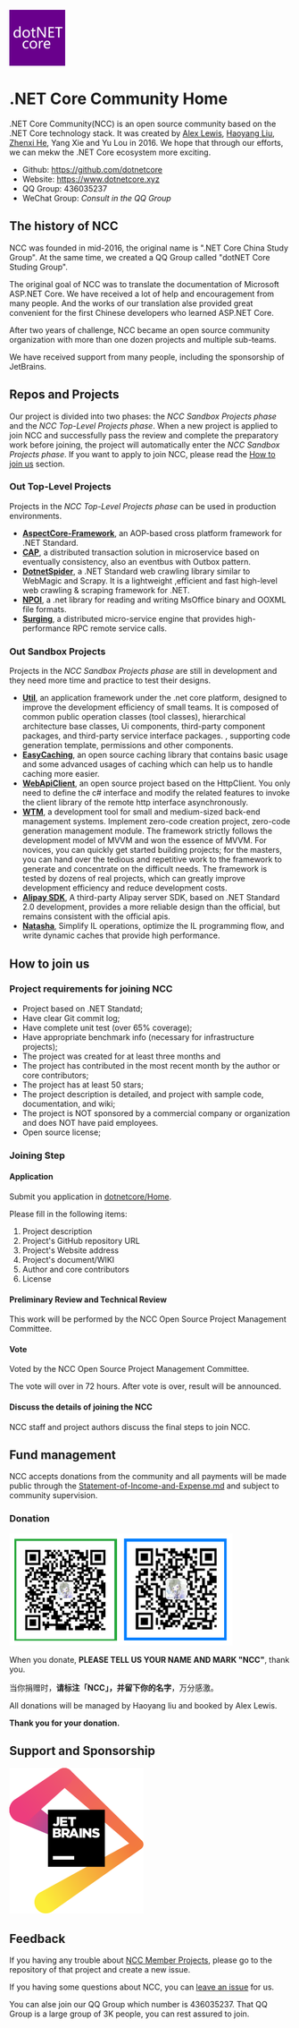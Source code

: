 <p>
    <a href="https://www.dotnetcore.xyz" target="_blank">
        <img width="100" src="./img/dotnetcore.png" />
    </a>
</p>

# .NET Core Community Home

.NET Core Community(NCC) is an open source community based on the .NET Core technology stack. It was created by [Alex Lewis](https://github.com/alexinea), [Haoyang Liu](https://github.com/liuhaoyang), [Zhenxi He](https://github.com/utilcore), Yang Xie and Yu Lou in 2016. We hope that through our efforts, we can mekw the .NET Core ecosystem more exciting.

- Github: https://github.com/dotnetcore
- Website: https://www.dotnetcore.xyz
- QQ Group: 436035237
- WeChat Group: _Consult in the QQ Group_

## The history of NCC

NCC was founded in mid-2016, the original name is ".NET Core China Study Group". At the same time, we created a QQ Group called "dotNET Core Studing Group".

The original goal of NCC was to translate the documentation of Microsoft ASP.NET Core. We have received a lot of help and encouragement from many people. And the works of our translation alse provided great convenient for the first Chinese developers who learned ASP.NET Core.

After two years of challenge, NCC became an open source community organization with more than one dozen projects and multiple sub-teams.

We have received support from many people, including the sponsorship of JetBrains.

## Repos and Projects

Our project is divided into two phases: the _NCC Sandbox Projects phase_ and the _NCC Top-Level Projects phase_. When a new project is applied to join NCC and successfully pass the review and complete the preparatory work before joining, the project will automatically enter the _NCC Sandbox Projects phase_. If you want to apply to join NCC, please read the [How to join us](#how-to-join-us) section.

### Out Top-Level Projects

Projects in the _NCC Top-Level Projects phase_ can be used in production environments.

- **[AspectCore-Framework](https://github.com/dotnetcore/AspectCore-Framework)**, an AOP-based cross platform framework for .NET Standard.
- **[CAP](https://github.com/dotnetcore/CAP)**, a distributed transaction solution in microservice based on eventually consistency, also an eventbus with Outbox pattern.
- **[DotnetSpider](https://github.com/dotnetcore/DotnetSpider)**, a .NET Standard web crawling library similar to WebMagic and Scrapy. It is a lightweight ,efficient and fast high-level web crawling & scraping framework for .NET.
- **[NPOI](https://github.com/dotnetcore/NPOI)**, a .net library for reading and writing MsOffice binary and OOXML file formats.
- **[Surging](https://github.com/dotnetcore/Surging)**, a distributed micro-service engine that provides high-performance RPC remote service calls.

### Out Sandbox Projects

Projects in the _NCC Sandbox Projects phase_ are still in development and they need more time and practice to test their designs.

- **[Util](https://github.com/dotnetcore/Util)**, an application framework under the .net core platform, designed to improve the development efficiency of small teams. It is composed of common public operation classes (tool classes), hierarchical architecture base classes, Ui components, third-party component packages, and third-party service interface packages. , supporting code generation template, permissions and other components.
- **[EasyCaching](https://github.com/dotnetcore/EasyCaching)**, an open source caching library that contains basic usage and some advanced usages of caching which can help us to handle caching more easier.
- **[WebApiClient](https://github.com/dotnetcore/WebApClient)**, an open source project based on the HttpClient. You only need to define the c# interface and modify the related features to invoke the client library of the remote http interface asynchronously.
- **[WTM](https://github.com/dotnetcore/WTM)**, a development tool for small and medium-sized back-end management systems. Implement zero-code creation project, zero-code generation management module. The framework strictly follows the development model of MVVM and won the essence of MVVM. For novices, you can quickly get started building projects; for the masters, you can hand over the tedious and repetitive work to the framework to generate and concentrate on the difficult needs. The framework is tested by dozens of real projects, which can greatly improve development efficiency and reduce development costs.
- **[Alipay SDK](https://github.com/dotnetcore/Alipay.AopSdk.Core)**, A third-party Alipay server SDK, based on .NET Standard 2.0 development, provides a more reliable design than the official, but remains consistent with the official apis.
- **[Natasha](https://github.com/dotnetcore/Natasha)**, Simplify IL operations, optimize the IL programming flow, and write dynamic caches that provide high performance.

## How to join us

### Project requirements for joining NCC

- Project based on .NET Standatd;
- Have clear Git commit log;
- Have complete unit test (over 65% coverage);
- Have appropriate benchmark info (necessary for infrastructure projects);
- The project was created for at least three months and
- The project has contributed in the most recent month by the author or core contributors;
- The project has at least 50 stars;
- The project description is detailed, and project with sample code, documentation, and wiki;
- The project is NOT sponsored by a commercial company or organization and does NOT have paid employees.
- Open source license;

### Joining Step

#### Application

Submit you application in [dotnetcore/Home](https://github.com/dotnetcore/Home/issues/new).

Please fill in the following items:

1. Project description
2. Project's GitHub repository URL
3. Project's Website address
4. Project's document/WIKI
5. Author and core contributors
6. License

#### Preliminary Review and Technical Review

This work will be performed by the NCC Open Source Project Management Committee.

#### Vote

Voted by the NCC Open Source Project Management Committee.

The vote will over in 72 hours. After vote is over, result will be announced.

#### Discuss the details of joining the NCC

NCC staff and project authors discuss the final steps to join NCC.

## Fund management

NCC accepts donations from the community and all payments will be made public through the [Statement-of-Income-and-Expense.md](Statement-of-Income-and-Expense.md) and subject to community supervision.

### Donation

<img height=200 src="./img/ncc-donation-qrcode.png" />

When you donate, **PLEASE TELL US YOUR NAME AND MARK "NCC"**, thank you.

当你捐赠时，**请标注「NCC」，并留下你的名字**，万分感激。

All donations will be managed by Haoyang liu and booked by Alex Lewis.

**Thank you for your donation.**

## Support and Sponsorship

<a href="https://www.jetbrains.com/?from=.NETCoreCommunity(NCC)" target="_blank">
    <img src="./img/jetbrains.svg" title="JetBrains" />
</a>

## Feedback

If you having any trouble about [NCC Member Projects](#repos-and-projects), please go to the repository of that project and create a new issue.

If you having some questions about NCC, you can [leave an issue](https://github.com/dotnetcore/Home/issues/new) for us.

You can alse join our QQ Group which number is 436035237. That QQ Group is a large group of 3K people, you can rest assured to join.
